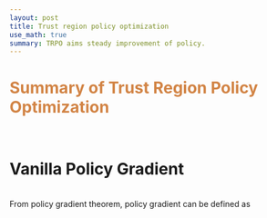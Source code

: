 ```yaml
---
layout: post
title: Trust region policy optimization
use_math: true
summary: TRPO aims steady improvement of policy.
---
```


<h1 style = "color:#d28445;font-weight:bold">
Summary of Trust Region Policy Optimization
</h1>
<br>
<h1 style = "font-weight:bold;">
Vanilla Policy Gradient   
</h1>
<br>
From policy gradient theorem, policy gradient can be defined as

